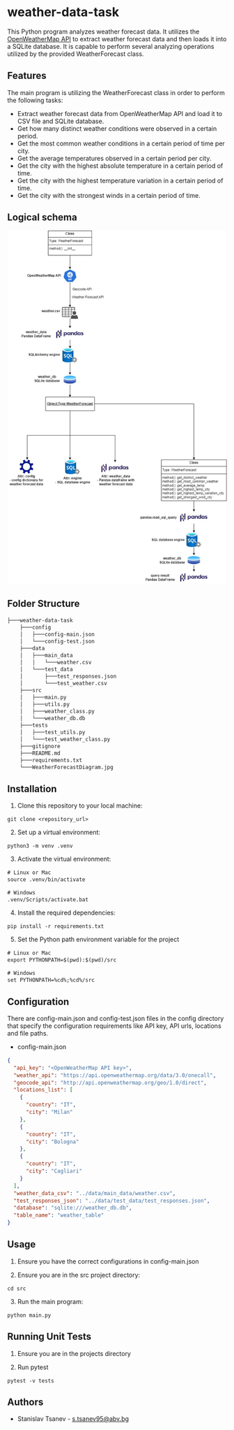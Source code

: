 # weather-data-task

This Python program analyzes weather forecast data. It utilizes the [OpenWeatherMap API](https://openweathermap.org/api)
to extract weather forecast data and then loads it into a SQLite database. It is capable to perform several analyzing
operations utilized by the provided WeatherForecast class.

## Features

The main program is utilizing the WeatherForecast class in order to perform the following tasks:

- Extract weather forecast data from OpenWeatherMap API and load it to CSV file and SQLite database.
- Get how many distinct weather conditions were observed in a certain period.
- Get the most common weather conditions in a certain period of time per city.
- Get the average temperatures observed in a certain period per city.
- Get the city with the highest absolute temperature in a certain period of time.
- Get the city with the highest temperature variation in a certain period of time.
- Get the city with the strongest winds in a certain period of time.

## Logical schema

![](WeatherForecastDiagram.jpg)

## Folder Structure

```
├───weather-data-task
    ├───config
    │   ├───config-main.json
    │   └───config-test.json	
    ├───data
    │   ├───main_data
    │   │   └───weather.csv
    │   └───test_data
    │       ├───test_responses.json
    │       └───test_weather.csv
    ├───src
    │   ├───main.py
    │   ├───utils.py
    │   ├───weather_class.py
    │   └───weather_db.db
    ├───tests
    │   ├───test_utils.py
    │   └───test_weather_class.py
    ├───gitignore
    ├───README.md
    ├───requirements.txt
    └───WeatherForecastDiagram.jpg
```

## Installation

1. Clone this repository to your local machine:

```shell
git clone <repository_url>
```

2. Set up a virtual environment:

```shell
python3 -m venv .venv
```

3. Activate the virtual environment:

```shell
# Linux or Mac
source .venv/bin/activate
```

```shell
# Windows
.venv/Scripts/activate.bat
```

4. Install the required dependencies:

```shell
pip install -r requirements.txt
```

5. Set the Python path environment variable for the project

```shell
# Linux or Mac
export PYTHONPATH=$(pwd):$(pwd)/src
```

```shell
# Windows
set PYTHONPATH=%cd%;%cd%/src
```

## Configuration

There are config-main.json and config-test.json files in the config directory that specify the configuration
requirements like API key, API urls, locations and file paths.

- config-main.json

```json
{
  "api_key": "<OpenWeatherMap API key>",
  "weather_api": "https://api.openweathermap.org/data/3.0/onecall",
  "geocode_api": "http://api.openweathermap.org/geo/1.0/direct",
  "locations_list": [
    {
      "country": "IT",
      "city": "Milan"
    },
    {
      "country": "IT",
      "city": "Bologna"
    },
    {
      "country": "IT",
      "city": "Cagliari"
    }
  ],
  "weather_data_csv": "../data/main_data/weather.csv",
  "test_responses_json": "../data/test_data/test_responses.json",
  "database": "sqlite:///weather_db.db",
  "table_name": "weather_table"
}
```

## Usage

1. Ensure you have the correct configurations in config-main.json

2. Ensure you are in the src project directory:

```shell
cd src
```

3. Run the main program:

```shell
python main.py
```

## Running Unit Tests

1. Ensure you are in the projects directory

2. Run pytest

```shell
pytest -v tests
```

## Authors

- Stanislav Tsanev - s.tsanev95@abv.bg
